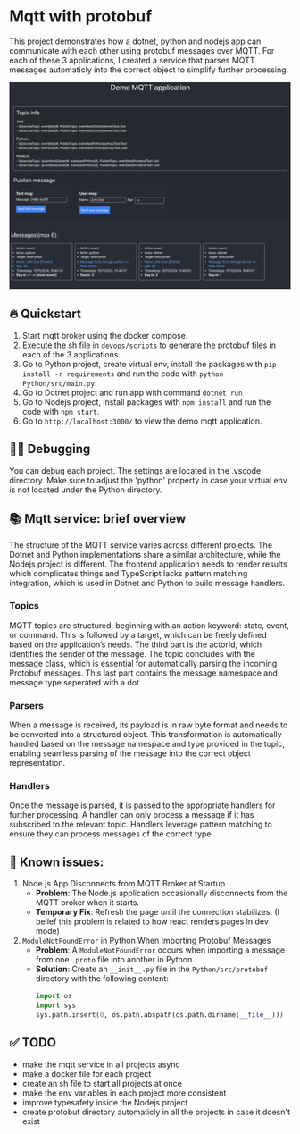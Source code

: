 # Mqtt with protobuf
This project demonstrates how a dotnet, python and nodejs app can communicate with each other using protobuf messages over MQTT. For each of these 3 applications, I created a service that parses MQTT messages automaticly into the correct object to simplify further processing.

![Demo mqtt application](Nodejs/web-app//public//demoScreenshot.png)

## 🔥 Quickstart
1. Start mqtt broker using the docker compose.
2. Execute the sh file in `devops/scripts` to generate the protobuf files in each of the 3 applications.
3. Go to Python project, create virtual env, install the packages with `pip install -r requirements` and run the code with `python Python/src/main.py`.
4. Go to Dotnet project and run app with command `dotnet run`
5. Go to Nodejs project, install packages with `npm install` and run the code with `npm start`.
6. Go to `http://localhost:3000/` to view the demo mqtt application.

## 🧑‍💻 Debugging
You can debug each project. The settings are located in the .vscode directory. Make sure to adjust the 'python' property in case your virtual env is not located under the Python directory.

## 📚 Mqtt service: brief overview
The structure of the MQTT service varies across different projects. The Dotnet and Python implementations share a similar architecture, while the Nodejs project is different. The frontend application needs to render results which complicates things and TypeScript lacks pattern matching integration, which is used in Dotnet and Python to build message handlers.

### Topics
MQTT topics are structured, beginning with an action keyword: state, event, or command. This is followed by a target, which can be freely defined based on the application’s needs. The third part is the actorId, which identifies the sender of the message. The topic concludes with the message class, which is essential for automatically parsing the incoming Protobuf messages. This last part contains the message namespace and message type seperated with a dot.

### Parsers
When a message is received, its payload is in raw byte format and needs to be converted into a structured object. This transformation is automatically handled based on the message namespace and type provided in the topic, enabling seamless parsing of the message into the correct object representation.

### Handlers
Once the message is parsed, it is passed to the appropriate handlers for further processing. A handler can only process a message if it has subscribed to the relevant topic. Handlers leverage pattern matching to ensure they can process messages of the correct type.

## 🚩 Known issues:
1. Node.js App Disconnects from MQTT Broker at Startup
    - **Problem**: The Node.js application occasionally disconnects from the MQTT broker when it starts.
    - **Temporary Fix**: Refresh the page until the connection stabilizes. (I belief this problem is related to how react renders pages in dev mode)
2. `ModuleNotFoundError` in Python When Importing Protobuf Messages
    - **Problem**: A `ModuleNotFoundError` occurs when importing a message from one `.proto` file into another in Python.
    - **Solution**: Create an `__init__.py` file in the `Python/src/protobuf` directory with the following content:
        ```python
        import os
        import sys
        sys.path.insert(0, os.path.abspath(os.path.dirname(__file__)))
        ```

## ✅ TODO
- make the mqtt service in all projects async
- make a docker file for each project
- create an sh file to start all projects at once
- make the env variables in each project more consistent
- improve typesafety inside the Nodejs project
- create protobuf directory automaticly in all the projects in case it doesn't exist